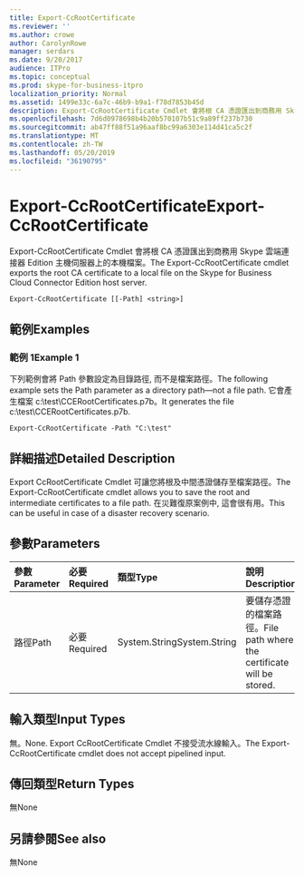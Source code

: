 ```yaml
---
title: Export-CcRootCertificate
ms.reviewer: ''
ms.author: crowe
author: CarolynRowe
manager: serdars
ms.date: 9/20/2017
audience: ITPro
ms.topic: conceptual
ms.prod: skype-for-business-itpro
localization_priority: Normal
ms.assetid: 1499e33c-6a7c-46b9-b9a1-f78d7853b45d
description: Export-CcRootCertificate Cmdlet 會將根 CA 憑證匯出到商務用 Skype 雲端連接器 Edition 主機伺服器上的本機檔案。
ms.openlocfilehash: 7d6d0978698b4b20b570107b51c9a89ff237b730
ms.sourcegitcommit: ab47ff88f51a96aaf8bc99a6303e114d41ca5c2f
ms.translationtype: MT
ms.contentlocale: zh-TW
ms.lasthandoff: 05/20/2019
ms.locfileid: "36190795"
---
```

# <a name="export-ccrootcertificate"></a><span data-ttu-id="36dbf-103">Export-CcRootCertificate</span><span class="sxs-lookup"><span data-stu-id="36dbf-103">Export-CcRootCertificate</span></span>
 
<span data-ttu-id="36dbf-104">Export-CcRootCertificate Cmdlet 會將根 CA 憑證匯出到商務用 Skype 雲端連接器 Edition 主機伺服器上的本機檔案。</span><span class="sxs-lookup"><span data-stu-id="36dbf-104">The Export-CcRootCertificate cmdlet exports the root CA certificate to a local file on the Skype for Business Cloud Connector Edition host server.</span></span> 
  
```
Export-CcRootCertificate [[-Path] <string>]
```

## <a name="examples"></a><span data-ttu-id="36dbf-105">範例</span><span class="sxs-lookup"><span data-stu-id="36dbf-105">Examples</span></span>
<span data-ttu-id="36dbf-106"><a name="Examples"> </a></span><span class="sxs-lookup"><span data-stu-id="36dbf-106"></span></span>

### <a name="example-1"></a><span data-ttu-id="36dbf-107">範例 1</span><span class="sxs-lookup"><span data-stu-id="36dbf-107">Example 1</span></span>

<span data-ttu-id="36dbf-108">下列範例會將 Path 參數設定為目錄路徑, 而不是檔案路徑。</span><span class="sxs-lookup"><span data-stu-id="36dbf-108">The following example sets the Path parameter as a directory path—not a file path.</span></span> <span data-ttu-id="36dbf-109">它會產生檔案 c:\test\CCERootCertificates.p7b。</span><span class="sxs-lookup"><span data-stu-id="36dbf-109">It generates the file c:\test\CCERootCertificates.p7b.</span></span>
  
```
Export-CcRootCertificate -Path "C:\test" 
```

## <a name="detailed-description"></a><span data-ttu-id="36dbf-110">詳細描述</span><span class="sxs-lookup"><span data-stu-id="36dbf-110">Detailed Description</span></span>
<span data-ttu-id="36dbf-111"><a name="DetailedDescription"> </a></span><span class="sxs-lookup"><span data-stu-id="36dbf-111"></span></span>

<span data-ttu-id="36dbf-112">Export CcRootCertificate Cmdlet 可讓您將根及中間憑證儲存至檔案路徑。</span><span class="sxs-lookup"><span data-stu-id="36dbf-112">The Export-CcRootCertificate cmdlet allows you to save the root and intermediate certificates to a file path.</span></span> <span data-ttu-id="36dbf-113">在災難復原案例中, 這會很有用。</span><span class="sxs-lookup"><span data-stu-id="36dbf-113">This can be useful in case of a disaster recovery scenario.</span></span> 
  
## <a name="parameters"></a><span data-ttu-id="36dbf-114">參數</span><span class="sxs-lookup"><span data-stu-id="36dbf-114">Parameters</span></span>
<span data-ttu-id="36dbf-115"><a name="DetailedDescription"> </a></span><span class="sxs-lookup"><span data-stu-id="36dbf-115"></span></span>

|<span data-ttu-id="36dbf-116">**參數**</span><span class="sxs-lookup"><span data-stu-id="36dbf-116">**Parameter**</span></span>|<span data-ttu-id="36dbf-117">**必要**</span><span class="sxs-lookup"><span data-stu-id="36dbf-117">**Required**</span></span>|<span data-ttu-id="36dbf-118">**類型**</span><span class="sxs-lookup"><span data-stu-id="36dbf-118">**Type**</span></span>|<span data-ttu-id="36dbf-119">**說明**</span><span class="sxs-lookup"><span data-stu-id="36dbf-119">**Description**</span></span>|
|:-----|:-----|:-----|:-----|
|<span data-ttu-id="36dbf-120">路徑</span><span class="sxs-lookup"><span data-stu-id="36dbf-120">Path</span></span>  <br/> |<span data-ttu-id="36dbf-121">必要</span><span class="sxs-lookup"><span data-stu-id="36dbf-121">Required</span></span>  <br/> |<span data-ttu-id="36dbf-122">System.String</span><span class="sxs-lookup"><span data-stu-id="36dbf-122">System.String</span></span>  <br/> |<span data-ttu-id="36dbf-123">要儲存憑證的檔案路徑。</span><span class="sxs-lookup"><span data-stu-id="36dbf-123">File path where the certificate will be stored.</span></span>  <br/> |
   
## <a name="input-types"></a><span data-ttu-id="36dbf-124">輸入類型</span><span class="sxs-lookup"><span data-stu-id="36dbf-124">Input Types</span></span>
<span data-ttu-id="36dbf-125"><a name="InputTypes"> </a></span><span class="sxs-lookup"><span data-stu-id="36dbf-125"></span></span>

<span data-ttu-id="36dbf-126">無。</span><span class="sxs-lookup"><span data-stu-id="36dbf-126">None.</span></span> <span data-ttu-id="36dbf-127">Export CcRootCertificate Cmdlet 不接受流水線輸入。</span><span class="sxs-lookup"><span data-stu-id="36dbf-127">The Export-CcRootCertificate cmdlet does not accept pipelined input.</span></span> 
  
## <a name="return-types"></a><span data-ttu-id="36dbf-128">傳回類型</span><span class="sxs-lookup"><span data-stu-id="36dbf-128">Return Types</span></span>
<span data-ttu-id="36dbf-129"><a name="ReturnTypes"> </a></span><span class="sxs-lookup"><span data-stu-id="36dbf-129"></span></span>

<span data-ttu-id="36dbf-130">無</span><span class="sxs-lookup"><span data-stu-id="36dbf-130">None</span></span>
  
## <a name="see-also"></a><span data-ttu-id="36dbf-131">另請參閱</span><span class="sxs-lookup"><span data-stu-id="36dbf-131">See also</span></span>
<span data-ttu-id="36dbf-132"><a name="ReturnTypes"> </a></span><span class="sxs-lookup"><span data-stu-id="36dbf-132"></span></span>

<span data-ttu-id="36dbf-133">無</span><span class="sxs-lookup"><span data-stu-id="36dbf-133">None</span></span>
  

